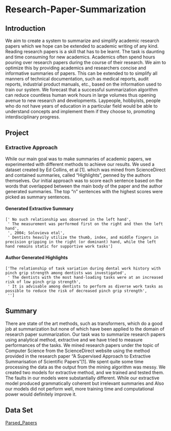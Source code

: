 # Research-Paper-Summarization


## Introduction
We aim to create a system to summarize and simplify academic research papers which we hope can be extended to academic writing of any kind. Reading research papers is a skill that has to be learnt. The task is daunting and time consuming for new academics. Academics often spend hours pouring over research papers during the course of their research. We aim to optimize this by providing academics and researchers concise and informative summaries of papers. This can be extended to to simplify all manners of technical documentation, such as medical reports, audit reports, industrial product manuals, etc., based on the information used to train our system. We forecast that a successful summarization algorithm can reduce countless human work hours in large volumes thus opening avenue to new research and developments. Laypeople, hobbyists, people who do not have years of education in a particular field would be able to understand concepts and implement them if they choose to, promoting interdisciplinary progress. 

## Project
### Extractive Approach
While our main goal was to make summaries of academic papers, we experimented with different methods to achieve our results. We used a dataset created by Ed Collins, et al [1]. which was mined from ScienceDirect and contained summaries, called “Highlights”, penned by the authors themselves. Our initial approach was to score each sentence based on the words that overlapped between the main body of the paper and the author generated summaries. The top “n” sentences with the highest scores were picked as summary sentences. 

#### Generated Extractive Summary
```
[' No such relationship was observed in the left hand',
 ' The measurement was performed first on the right and then the left hand',
 ', 2004; Solovieva etal',
 ' Dentists heavily utilize the thumb, index, and middle fingers in precision gripping in the right (or dominant) hand, while the left hand remains static for supportive work tasks']
```
#### Author Generated Highlights
```
['The relationship of task variation during dental work history with pinch grip strength among dentists was investigated',
 ' The dentists with the most hand-loading tasks were at an increased risk of low pinch grip strength',
 ' It is advisable among dentists to perform as diverse work tasks as possible to reduce the risk of decreased pinch grip strength',
 '']
```

## Summary
There are state of the art methods, such as transformers, which do a good job at summarization but none of which have been applied to the domain of research paper summarization. Our task was to summarize research papers using analytical method, extractive and we have tried to measure performances of the tasks. We mined research papers under the topic of Computer Science from the ScienceDirect website using the method provided in the research paper “A Supervised Approach to Extractive Summarisation of Scientific Papers”[1]. We spent quite some time processing the data as the output from the mining algorithm was messy. We created two models for extractive method, and we trained and tested them. The faults in our models were substantially different. While our extractive model produced grammatically coherent but irrelevant summaries and Also our models did not perform well, more training time and computational power would definitely improve it.

## Data Set
[Parsed_Papers](https://drive.google.com/drive/folders/1Xz78mg_5LLQUhumIqwQYw93apSsO3DFi) 

